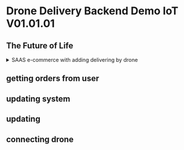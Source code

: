 # Drone Delivery Backend Demo IoT V01.01.01

## The Future of Life
<details>
<summary>SAAS e-commerce with adding delivering by drone</summary>

#### 1. seller can:
1. Create/edit/delete profile
   1. user info (name, address, avatar ...) 
   2. location on map
   3. drone delivery ability
2. add/edit/delete products
3. accept/reject orders from users
4. view histories of orders, payment transactions and sells
5. create/view/edit/delete products inventory
6. drone delivery ability:
   1. best option buying/renting a specific drone locker
      1. the drone locker has a special shapes and pins with UWB in door location witch make the package easy for drone to pickup.
   2. sticker of QR code on picking up the location it could be more than one QR Sticker.
   3. we are locking for new solution to make the pickup and drop off very safe and easy.
#### 2. customer can:
1. create/edit/delete profile
2. view/(save to watch list) products
3. make order
4. add/edit drop of locations with option
   1. QR code Sticker with light for night delivery
      1. customer must provide the coordination location with latitude and longitude
      2. the sticker must be visible from top.
      3. we will provide videos and pictures later on.
   2. front off door
      1. the door must be facing the street and not hidden 
      2. the house or apartment number must be clear and readable number for the drone camera
      3. we recommend the QR code sticker
</details>

## getting orders from user

## updating system

## updating 


## connecting drone